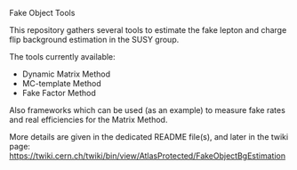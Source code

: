 Fake Object Tools 

This repository gathers several tools to estimate the fake lepton and charge flip background estimation in the SUSY group.

The tools currently available: 
* Dynamic Matrix Method
* MC-template Method
* Fake Factor Method

Also frameworks which can be used (as an example) to measure fake rates and real efficiencies for the Matrix Method. 

More details are given in the dedicated README file(s), and later in the twiki page:
https://twiki.cern.ch/twiki/bin/view/AtlasProtected/FakeObjectBgEstimation

